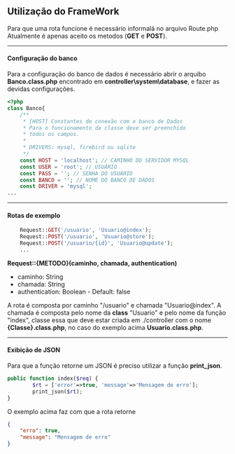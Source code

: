 ## Utilização do FrameWork
Para que uma rota funcione é necessário informalá no arquivo Route.php
Atualmente é apenas aceito os metodos (**GET** e **POST**).

------------------------------------------------------

 #### Configuração do banco
 
Para a configuração do banco de dados é necessário abrir o arquibo **Banco.class.php** encontrado em **controller\system\database**, e fazer as devidas configurações.

```php
<?php
class Banco{
    /**
     * [HOST] Constantes de conexão com o banco de Dados
     * Para o funcionamento da classe deve ser preenchido
     * todos os campos.
     *
     * DRIVERS: mysql, firebird ou sqlite
     */
    const HOST = 'localhost'; // CAMINHO DO SERVIDOR MYSQL
    const USER = 'root'; // USUÁRIO
    const PASS = ''; // SENHA DO USUÁRIO
    const BANCO = ''; // NOME DO BANCO DE DADOS
    const DRIVER = 'mysql';
...
```

------------------------------------------------------

 #### Rotas de exemplo

 
```php
	Request::GET('/usuario', 'Usuario@index');
	Request::POST('/usuario', 'Usuario@store');
	Request::POST('/usuario/{id}', 'Usuario@update');
	...
```

**Request::{METODO}(caminho, chamada, authentication)**
- caminho: String
- chamada: String
- authentication:  Boolean - Default: false

A rota é composta por caminho "/usuario" e chamada "Usuario@index".
A chamada é composta pelo nome da **class** "Usuario" e pelo nome da função "index",
classe essa que deve estar criada em ./controller com o nome **{Classe}.class.php**, no caso do exemplo acima **Usuario.class.php**.

----------------------------------

#### Exibição de JSON

Para que a função retorne um JSON é preciso utilizar a função **print_json**.

```php
public function index($req) {
		$rt = ['error'=>true, 'message'=>'Mensagem de erro'];
		print_json($rt);
}
```

O exemplo acima faz com que a rota retorne

```json
{
	"erro": true,
	"message": "Mensagem de erro"
}
```